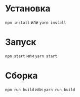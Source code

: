 # Установка

`npm install` или `yarn install`

# Запуск

`npm start` или `yarn start`

# Сборка

`npm run build` или `yarn run build`
